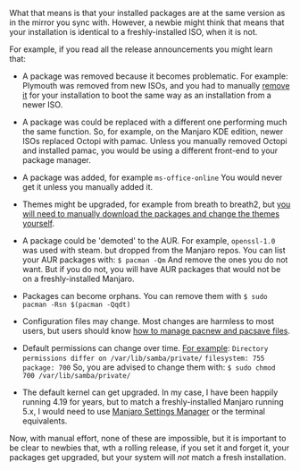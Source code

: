 What that means is that your installed packages are at the same version as in the mirror you sync with. However, a newbie might think that means that your installation is identical to a freshly-installed ISO, when it is not.

For example, if you read all the release announcements you might learn that:

* A package was removed because it becomes problematic. For example: Plymouth was removed from new ISOs, and you had to manually [remove it](https://wiki.manjaro.org/index.php?title=Plymouth#Removal) for your installation to boot the same way as an installation from a newer ISO.

* A package was could be replaced with a different one performing much the same function. So, for example, on the Manjaro KDE edition, newer ISOs replaced Octopi with pamac. Unless you manually removed Octopi and installed pamac, you would be using a different front-end to your package manager.

* A package was added, for example 
`ms-office-online`
You would never get it unless you manually added it.

* Themes might be upgraded, for example from breath to breath2, but [you will need to manually download the packages and change the themes yourself](https://forum.manjaro.org/t/manjaro-19-0-released/126148/2).

* A package could be 'demoted' to the AUR. For example, `openssl-1.0` was used with steam. but dropped from the Manjaro repos. You can list your AUR packages with:
`$ pacman -Qm`
And remove the ones you do not want. But if you do not, you will have AUR packages that would not be on a freshly-installed Manjaro.

* Packages can become orphans. You can remove them with
`$ sudo pacman -Rsn $(pacman -Qqdt)`

* Configuration files may change. Most changes are harmless to most users, but users should know [how to manage pacnew and pacsave files](https://wiki.manjaro.org/index.php?title=Pacnew_and_Pacsave_Files).

* Default permissions can change over time. [For example](https://forum.manjaro.org/t/stable-update-2018-07-06-kernels-firefox-virtualbox-python-haskell/51574/2):
`Directory permissions differ on /var/lib/samba/private/`
`filesystem: 755 package: 700`
So, you are advised to change them with:
`$ sudo chmod 700 /var/lib/samba/private/`

* The default kernel can get upgraded. In my case, I have been happily running 4.19 for years, but to match a freshly-installed Manjaro running 5.x, I would need to use [Manjaro Settings Manager](https://wiki.manjaro.org/index.php/Manjaro_Kernels#GUI_Tool) or the terminal equivalents.

Now, with manual effort, none of these are impossible, but it is important to be clear to newbies that, wth a rolling release, if you set it and forget it, your packages get upgraded, but your system will *not* match a fresh installation.
